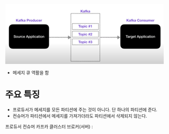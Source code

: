 ![](../image/2022-11-30-21-12-10.png)

- 메세지 큐 역활을 함


# 주요 특징

- 프로듀서가 메세지를 모든 파티션에 주는 것이 아니다. 단 하나의 파티션에 준다.
- 컨슈머가 파티션에서 메세지를 가져가더라도 파티션에서 삭제되지 않는다.

프로듀서
컨슈머
카프카 클러스터
브로커(서버) :  
